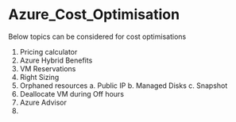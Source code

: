 # Azure_Cost_Optimisation

Below topics can be considered for cost optimisations
1. Pricing calculator
2. Azure Hybrid Benefits
3. VM Reservations
4. Right Sizing
5. Orphaned resources
      a. Public IP
      b. Managed Disks
      c. Snapshot
6. Deallocate VM during Off hours
7. Azure Advisor
8. 
